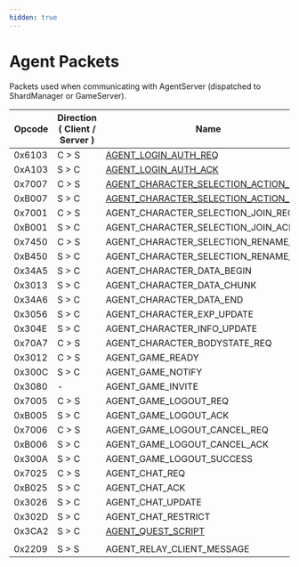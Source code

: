 ```yaml
---
hidden: true
---
```


# Agent Packets

Packets used when communicating with AgentServer (dispatched to ShardManager or GameServer).

<table data-full-width="true"><thead><tr><th width="100">Opcode</th><th width="215">Direction ( Client / Server )</th><th>Name</th></tr></thead><tbody><tr><td>0x6103</td><td>C > S</td><td><a href="agent_login_auth_req.md">AGENT_LOGIN_AUTH_REQ</a></td></tr><tr><td>0xA103</td><td>S > C</td><td><a href="agent_login_auth_ack.md">AGENT_LOGIN_AUTH_ACK</a></td></tr><tr><td>0x7007</td><td>C > S</td><td><a href="agent_character_selection_action_req.md">AGENT_CHARACTER_SELECTION_ACTION_REQ</a></td></tr><tr><td>0xB007</td><td>S > C</td><td><a href="agent_character_selection_action_ack.md">AGENT_CHARACTER_SELECTION_ACTION_ACK</a></td></tr><tr><td>0x7001</td><td>C > S</td><td>AGENT_CHARACTER_SELECTION_JOIN_REQ</td></tr><tr><td>0xB001</td><td>S > C</td><td>AGENT_CHARACTER_SELECTION_JOIN_ACK</td></tr><tr><td>0x7450</td><td>C > S</td><td>AGENT_CHARACTER_SELECTION_RENAME_REQ</td></tr><tr><td>0xB450</td><td>S > C</td><td>AGENT_CHARACTER_SELECTION_RENAME_ACK</td></tr><tr><td>0x34A5</td><td>S > C</td><td>AGENT_CHARACTER_DATA_BEGIN</td></tr><tr><td>0x3013</td><td>S > C</td><td>AGENT_CHARACTER_DATA_CHUNK</td></tr><tr><td>0x34A6</td><td>S > C</td><td>AGENT_CHARACTER_DATA_END</td></tr><tr><td>0x3056</td><td>S > C</td><td>AGENT_CHARACTER_EXP_UPDATE</td></tr><tr><td>0x304E</td><td>S > C</td><td>AGENT_CHARACTER_INFO_UPDATE</td></tr><tr><td>0x70A7</td><td>C > S</td><td>AGENT_CHARACTER_BODYSTATE_REQ</td></tr><tr><td>0x3012</td><td>C > S</td><td>AGENT_GAME_READY</td></tr><tr><td>0x300C</td><td>S > C</td><td>AGENT_GAME_NOTIFY</td></tr><tr><td>0x3080</td><td>-</td><td>AGENT_GAME_INVITE</td></tr><tr><td>0x7005</td><td>C > S</td><td>AGENT_GAME_LOGOUT_REQ</td></tr><tr><td>0xB005</td><td>S > C</td><td>AGENT_GAME_LOGOUT_ACK</td></tr><tr><td>0x7006</td><td>C > S</td><td>AGENT_GAME_LOGOUT_CANCEL_REQ</td></tr><tr><td>0xB006</td><td>S > C</td><td>AGENT_GAME_LOGOUT_CANCEL_ACK</td></tr><tr><td>0x300A</td><td>S > C</td><td>AGENT_GAME_LOGOUT_SUCCESS</td></tr><tr><td>0x7025</td><td>C > S</td><td>AGENT_CHAT_REQ</td></tr><tr><td>0xB025</td><td>S > C</td><td>AGENT_CHAT_ACK</td></tr><tr><td>0x3026</td><td>S > C</td><td>AGENT_CHAT_UPDATE</td></tr><tr><td>0x302D</td><td>S > C</td><td>AGENT_CHAT_RESTRICT</td></tr><tr><td>0x3CA2</td><td>S > C</td><td><a href="agent_quest_script.md">AGENT_QUEST_SCRIPT</a></td></tr><tr><td></td><td></td><td></td></tr><tr><td>0x2209</td><td>S > S</td><td>AGENT_RELAY_CLIENT_MESSAGE</td></tr></tbody></table>

